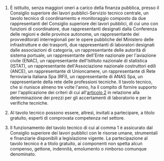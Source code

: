 1. È istituito, senza maggiori oneri a carico della finanza pubblica, presso il Consiglio superiore dei lavori pubblici-Servizio tecnico centrale, un tavolo tecnico di coordinamento e monitoraggio composto da due rappresentanti del Consiglio superiore dei lavori pubblici, di cui uno con funzioni di coordinatore, due rappresentanti designati dalla Conferenza delle regioni e delle province autonome, un rappresentante dei provveditorati interregionali per le opere pubbliche del Ministero delle infrastrutture e dei trasporti, due rappresentanti di laboratori designati dalle associazioni di categoria, un rappresentante delle autorità di sistema portuale, un rappresentante dell'Ente nazionale per l'aviazione civile (ENAC), un rappresentante dell'Istituto nazionale di statistica (ISTAT), un rappresentante dell'Associazione nazionale costruttori edili (ANCE), un rappresentante di Unioncamere, un rappresentante di Rete ferroviaria italiana Spa (RFI), un rappresentante di ANAS Spa, un rappresentante della rete delle professioni tecniche. Il tavolo tecnico, che si riunisce almeno tre volte l'anno, ha il compito di fornire supporto per l'applicazione dei criteri di cui all'[articolo 2](/index.html?article=allegato-2.15-articolo-2&version=1) in relazione alla determinazione dei prezzi per gli accertamenti di laboratorio e per le verifiche tecniche.

2. Al tavolo tecnico possono essere, altresì, invitati a partecipare, a titolo gratuito, esperti di comprovata competenza nel settore.

3. Il funzionamento del tavolo tecnico di cui al comma 1 è assicurato dal Consiglio superiore dei lavori pubblici con le risorse umane, strumentali e finanziarie disponibili a legislazione vigente. La partecipazione al tavolo tecnico è a titolo gratuito, ai componenti non spetta alcun compenso, gettone, indennità, emolumento o rimborso comunque denominato.
